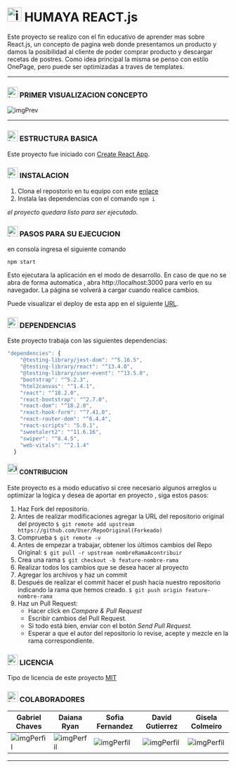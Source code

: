 # <img src="https://i.postimg.cc/Dzt8QXLy/Hsin-Dulce100x100.png" alt="img-calc" width="32"/> HUMAYA REACT.js

Este proyecto se realizo con el fin educativo de aprender mas sobre React.js, un concepto de pagina web donde presentamos un producto y damos la posibilidad al cliente de poder comprar producto y descargar recetas de postres.
Como idea principal la misma se penso con estilo OnePage, pero puede ser optimizadas a traves de templates.

---

### <img src="https://i.postimg.cc/LXJX7gQ5/pc.png" alt="img-pc" width="24"/> PRIMER VISUALIZACION CONCEPTO

<img src="https://i.postimg.cc/GmvbMsCc/humaya-prev.png" alt="imgPrev"></img>


---

### <img src="https://i.postimg.cc/Dw5wwPtm/cubo.png" alt="img-cubos" width="24"/> ESTRUCTURA BASICA

Este proyecto fue iniciado con [Create React App](https://github.com/facebook/create-react-app).

### <img src="https://i.postimg.cc/9MsMjXsp/install.png" alt="img-install" width="24"/> INSTALACION

1. Clona el repostorio en tu equipo con este [enlace](https://github.com/Dvdcom/22803-grupo3-humaya.git "enlace")
2. Instala las dependencias con el comando `npm i`

_el proyecto quedara listo para ser ejecutado._

### <img src="https://i.postimg.cc/QxQMR3mQ/play.png" alt="img-play" width="24"/> PASOS PARA SU EJECUCION

en consola ingresa el siguiente comando

`npm start`

Esto ejecutara la aplicación en el modo de desarrollo.
En caso de que no se abra de forma automatica , abra http://localhost:3000 para verlo en su navegador.
La página se volverá a cargar cuando realice cambios.

Puede visualizar el deploy de esta app en el siguiente [URL](https://humaya-react.netlify.app/).

### <img src="https://i.postimg.cc/vmBHg6sh/clip.png" alt="img-clip" width="24"/> DEPENDENCIAS

Este proyecto trabaja con las siguientes dependencias:

```javascript
"dependencies": {
    "@testing-library/jest-dom": "^5.16.5",
    "@testing-library/react": "^13.4.0",
    "@testing-library/user-event": "^13.5.0",
    "bootstrap": "^5.2.3",
    "html2canvas": "^1.4.1",
    "react": "^18.2.0",
    "react-bootstrap": "^2.7.0",
    "react-dom": "^18.2.0",
    "react-hook-form": "^7.41.0",
    "react-router-dom": "^6.4.4",
    "react-scripts": "5.0.1",
    "sweetalert2": "^11.6.16",
    "swiper": "^8.4.5",
    "web-vitals": "^2.1.4"
  }
```

#### <img src="https://i.postimg.cc/jqJ24NJk/colaboracion.png" alt="img-colaboracion" width="24"/> CONTRIBUCION

Este proyecto es a modo educativo si cree necesario algunos arreglos u optimizar la logica y desea de aportar en proyecto , siga estos pasos:

1. Haz Fork del repositorio.
2. Antes de realizar modificaciones agregar la URL del repositorio original del proyecto
   `$ git remote add upstream https://github.com/User/RepoOriginal(Forkeado)`
3. Comprueba
   `$ git remote -v`
4. Antes de empezar a trabajar, obtener los últimos cambios del Repo Original:
   `$ git pull -r upstream nombreRamaAcontribuir`
5. Crea una rama
   `$ git checkout -b feature-nombre-rama`
6. Realizar todos los cambios que se desea hacer al proyecto
7. Agregar los archivos y haz un commit
8. Después de realizar el commit hacer el push hacia nuestro repositorio indicando la rama que hemos creado.
   `$ git push origin feature-nombre-rama`
9. Haz un Pull Request:
   - Hacer click en _Compare & Pull Request_
   - Escribir cambios del Pull Request.
   - Si todo está bien, enviar con el botón _Send Pull Request._
   - Esperar a que el autor del repositorio lo revise, acepte y mezcle en la rama correspondiente.

### <img src="https://i.postimg.cc/pXbTGTfV/licencia.png" alt="img-licencia" width="24"/> LICENCIA

Tipo de licencia de este proyecto [MIT](https://choosealicense.com/licenses/mit/)

### <img src="https://i.postimg.cc/VkzNwVZ3/person.png" alt="img-licencia" width="24"/> COLABORADORES

| **Gabriel Chaves** | **Daiana Ryan** | **Sofia Fernandez** | **David Gutierrez** | **Gisela Colmeiro** |
|---|---|---|---|---|
|<img src="https://i.postimg.cc/q7VwmJY2/juan-gabriel.jpg" alt="imgPerfil"></img>|<img src="https://i.postimg.cc/hjKrBCKj/day.jpg" alt="imgPerfil"></img>|<img src="https://i.postimg.cc/g0VD19FQ/sofi.jpg" alt="imgPerfil"></img>|<img src="https://i.postimg.cc/BbVc24HL/me.png" alt="imgPerfil"></img>|<img src="https://i.postimg.cc/8c5mFjJg/gysela.jpg" alt="imgPerfil"></img>|








---